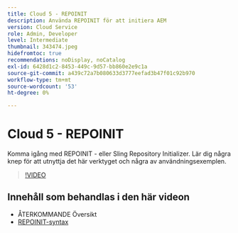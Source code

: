 ```yaml
---
title: Cloud 5 - REPOINIT
description: Använda REPOINIT för att initiera AEM
version: Cloud Service
role: Admin, Developer
level: Intermediate
thumbnail: 343474.jpeg
hidefromtoc: true
recommendations: noDisplay, noCatalog
exl-id: 6428d1c2-8453-449c-9d57-bb860e2e9c1a
source-git-commit: a439c72a7b080633d3777eefad3b47f01c92b970
workflow-type: tm+mt
source-wordcount: '53'
ht-degree: 0%

---
```


# Cloud 5 - REPOINIT

Komma igång med REPOINIT - eller Sling Repository Initializer. Lär dig några knep för att utnyttja det här verktyget och några av användningsexemplen.

>[!VIDEO](https://video.tv.adobe.com/v/343474?quality=12&learn=on)

## Innehåll som behandlas i den här videon

+ ÅTERKOMMANDE Översikt
+ [REPOINIT-syntax](https://sling.apache.org/documentation/bundles/repository-initialization.html#appendix-a-repoinit-syntax-parser-test-scenarios-1)
